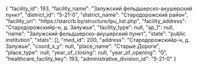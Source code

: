 {
    "facility_id": 193,
    "facility_name": "Залужский фельдшерско-акушерский пункт",
    "district_id": "5-21-0",
    "district_name": "Стародорожский район",
    "facility_url": "https:\/\/starcrb.by\/structure\/lpu_list.php",
    "facility_address": "Стародорожскийр-н, д. Залужье",
    "facility_type": null,
    "ap_1": null,
    "name": "Залужский фельдшерско-акушерский пункт",
    "state": "public institution",
    "stats": [],
    "med_id": 200,
    "address": "Стародорожскийр-н, д. Залужье",
    "coord_x_y": null,
    "place_name": "Старые Дороги",
    "place_type": null,
    "year_of_closing": null,
    "year_of_opening": "0",
    "healthcare_facility_key": 193,
    "administrative_division_id": "5-21-0"
}